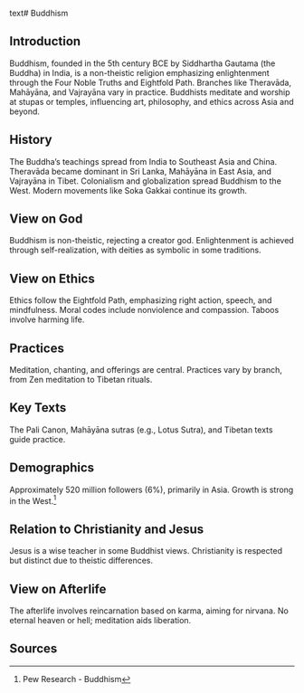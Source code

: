 text# Buddhism
## Introduction
Buddhism, founded in the 5th century BCE by Siddhartha Gautama (the Buddha) in India, is a non-theistic religion emphasizing enlightenment through the Four Noble Truths and Eightfold Path. Branches like Theravāda, Mahāyāna, and Vajrayāna vary in practice. Buddhists meditate and worship at stupas or temples, influencing art, philosophy, and ethics across Asia and beyond.
## History
The Buddha’s teachings spread from India to Southeast Asia and China. Theravāda became dominant in Sri Lanka, Mahāyāna in East Asia, and Vajrayāna in Tibet. Colonialism and globalization spread Buddhism to the West. Modern movements like Soka Gakkai continue its growth.
## View on God
Buddhism is non-theistic, rejecting a creator god. Enlightenment is achieved through self-realization, with deities as symbolic in some traditions.
## View on Ethics
Ethics follow the Eightfold Path, emphasizing right action, speech, and mindfulness. Moral codes include nonviolence and compassion. Taboos involve harming life.
## Practices
Meditation, chanting, and offerings are central. Practices vary by branch, from Zen meditation to Tibetan rituals.
## Key Texts
The Pali Canon, Mahāyāna sutras (e.g., Lotus Sutra), and Tibetan texts guide practice.
## Demographics
Approximately 520 million followers (6%), primarily in Asia. Growth is strong in the West.[^16]
## Relation to Christianity and Jesus
Jesus is a wise teacher in some Buddhist views. Christianity is respected but distinct due to theistic differences.
## View on Afterlife
The afterlife involves reincarnation based on karma, aiming for nirvana. No eternal heaven or hell; meditation aids liberation.
## Sources
[^16]: Pew Research - Buddhism[](https://www.pewresearch.org/religion/2020/04/02/global-buddhism/)
[^17]: Britannica - Buddhism[](https://www.britannica.com/topic/Buddhism)
[^18]: JSTOR - Buddhist Ethics[](https://www.jstor.org/stable/3260958)
[^19]: World Religion Database - Buddhism[](https://www.worldreligiondatabase.org)
[^20]: Wikipedia - Buddhist Afterlife[](https://en.wikipedia.org/wiki/Buddhism#Afterlife)
